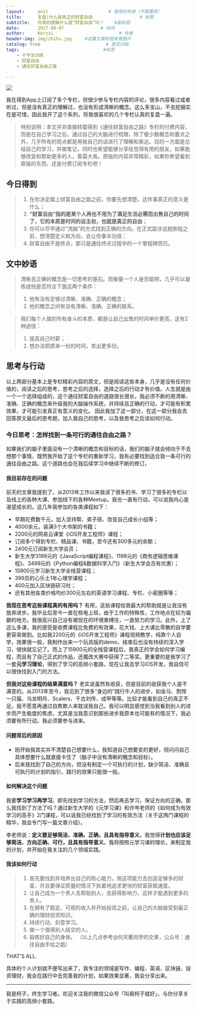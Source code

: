 ```yaml
---
layout:     post                       # 使用的布局（不需要改）
title:      复盘|什么是真正的财富自由                  # 标题
subtitle:   你真的理解什么是“财富自由”吗？    #副标题
date:       2017-08-07              # 时间
author:     Kerzzi                         # 作者
header-img: img/zhihu.jpg     #这篇文章标题背景图片
catalog: true                         # 是否归档
tags:                                #标签
    - 千字文训练
    - 财富自由
    - 通往财富自由之路

---
```


![](https://ww3.sinaimg.cn/large/006tKfTcgy1fibhkkjtiej31kw0vr7le.jpg)

我在得到App上订阅了多个专栏，但很少参与专栏内容的评论，很多内容看过或者听过，但是没有真正的理解过，也没有形成清晰的概念。这么多宝山，不去挖掘实在是可惜，因此我开了这个系列，将我很喜欢的几个专栏认真的复盘一遍。

> 特别说明：本文并非直接转载得到《通往财富自由之路》专栏的付费内容，而是在自己学习之后，通过自己的大脑进行梳理，除了极少数概念和要点之外，几乎所有的观点都是用我自己的话进行了理解和表达。目的一方面是总结自己的学习，并做笔记，同时也希望能够分享给觉得有用的朋友，如果能够改变和帮助更多的人，善莫大焉。原版的内容非常精彩，如果你希望看到原版的东西，还是付费订阅专栏吧！

## 今日得到

> 1. 在你决定踏上财富自由之路之前，你要先想清楚，这件事真正的意义是什么；
> 2. **“财富自由”指的是某个人再也不用为了满足生活必需而出售自己的时间了，它的本质是时间的自主权，也就是真正的自由**；
> 3. 你可以尽早通过“洗脑”的方式找到正确的方向。在正式跋涉这趟旅程之前，想清楚定义和方向，会让你事半功倍；
> 4. 财富自由不是终点，那只是通往终点过程中的一个里程碑而已。

## 文中妙语

> 清晰且正确的概念是一切思考的基石。而衡量一个人是否聪明，几乎可以凝练成他是否符合下面这两个条件：
> 1. 他有没有足够过清晰、准确、正确的概念；
> 2. 他的概念之间有没有清晰、准确、正确的联系。

> 我们每个人做的所有奋斗的本质，都是让自己出售的时间单价更高，这有2种途径：
> 1. 提高自己时薪；
> 2. 想办法把原来一份的时间，卖出更多份。

## 思考与行动

以上两部分基本上是专栏精彩内容的原文，但是阅读这些本身，几乎是没有任何价值的，阅读之后的思考，思考之后的选择，选择之后的行动才有价值。人生就是由一个一个选择组成的，这个通往财富自由的道路很长很长，我必须不断的用清晰、准确、正确的概念来升级我的大脑操作系统，并持续且正确的行动，才可能有积累效果，才可能引发真正有意义的变化。
因此我加了这一部分，在这一部分我会去回答原文最后的思考题，加入我自己的思考，以及我思考之后该如何行动。

### 今日思考：怎样找到一条可行的通往自由之路？
如果我们的脑子里面没有一个清晰的概念和目标的话，我们的脑子就会倾向于不去想那个事情，既然我开始了这个专栏的重新学习，我有必要找到适合我一条可行的通往自由之路。这个道路也会在我后续学习中继续不断的修订。

#### 我目前存在的问题

前天的文章我提到了，从2013年工作以来我读了很多的书、学习了很多的专栏以及线上的各种大课、参加线下的各种Meetup。我也一直有行动，可以说我内心是渴望成长的。这几年我参加的各类课程如下：

* 早期花费数千元，加入坚持帮、弟子班、改变自己成长小组等；
* 4000余元，装满3个大书架的书籍；
* 2200元的网易云课堂《iOS开发工程师》课程；
* 订阅多个得到专栏、精品课、书籍，至今还有300多元的余额；
* 2400元订阅新生大学会员；
* 新生大学3199元的《JavaScript编程课程》、1199元的《商务逻辑思维课程》、3499元的《Python编程&数据科学入门》（新生大学会员有优惠）；
* 15900元学习新生大学全栈营课程；
* 399员的心乐土1年心理学课程；
* 400元加入区块链研习社；
* 还有其他各类价格均价300元左右的英语学习课程、专栏、小密圈等等；

**我现在思考这些课程真的有用吗？**
有用，这些课程给我最大的帮助就是让我没有放弃进步。我毕业后至今一直在核电上班，由于工作的特殊性，工作地点在较为偏僻的地方。我很高兴自己没有被现在的环境束缚住，一直努力的学习。此外，上了这么多课，我的感受是收费课程比免费的有效果，花大钱、上大课比零散的自学要更容易做到。比如我2200元的《iOS开发工程师》课程视频教学，纯靠个人自学，效果很一般，我制作出来一个玩具版的demo，结束后也没有持续的深入学习，很快就忘记了。而上了15900元的全栈营课程后，我真正的学会如何学习编程，而且有了自己正式的作品，还魔改大赛中获得了二等奖。更重要的是我学习了一套**元学习理论**，得到了学习的高频小套路，现在让我去学习iOS开发，我自信可以很快找到入门的方法。

**但我对这些课程的结果满意吗？**
老实说虽然有收获，但是目前的收获我个人是不满意的。从2013年至今，我见到了很多“身边的”践行牛人的进步，如金马、剽悍一只猫、乌龙明月、Scalers、千古刘传、成甲等等。比较才能看到自己的真正不足。我不愿意再通过自欺欺人来耽误我自己，我可以明显感觉到当我看到别人的进步而产生极度的焦虑，尤其是当我意识到那些进步我原本也可能有的情况下，我必须要有所行动，我必须要参与进来。

#### 问题背后的原因

* 刚开始我其实并不清楚自己想要什么，我知道自己想要变的更好，但问问自己具体想要什么就直接卡住了（脑子中没有清晰的概念和目标）。
* 后来我找到了自己的方向，但没有制定一个可执行的计划，缺少简洁、准确且可执行的计划的指引，践行的效果只能很一般。

#### 如何解决这个问题

我要**学习学习再学习**，即先找到学习的方法，然后再去学习，保证方向的正确。那么我找到了方法了吗？通过新生大学的《元学习课》和许岑老师的《如何成为有效学习的高手》2门课程，可以说我已经找到了学习的有效方法（关于这两门课程的精华，我会专门写一篇文章介绍）。

李老师说：**定义要足够简洁、准确、正确，且具有指导意义**。我觉得**计划也应该足够简洁、方向正确、可行，且具有指导意义**。我将按照元学习课的理论，来制定我的计划，并开始在我关注的几个领域实践。

#### 我该如何行动

> 1. 首先要找到并培养出自己的核心能力，用这项能力去创造足够多的财富，并且要保证质量的情况下执着地追求更快的财富获取速度。
> 2. 让自己成为一个贵人去帮助别人，去获得影响力，这样才能遇到更多的贵人。
> 3. 在拥有了稳定、可观的收入并开始投资之前，让自己的大脑接受到最正确的理财投资知识。
> 4. 持续行动、刻意学习。
> 5. 做一个值得别人结交的人。
> 6. 锻炼好自己的身体。
> （以上几点参考@何天衢同学的文章，公众号：通往自由手绘之路）

THAT'S ALL.

具体的个人计划就不便写出来了，我专注的领域是写作、编程、英语、区块链、投资理财，我会在践行中去完善我的计划，如果效果显著，我会分享出来。

---

我是柯子，终生学习者。欢迎关注我的微信公众号「叫我柯子就好」，与你分享关于实践的高频小套路。
